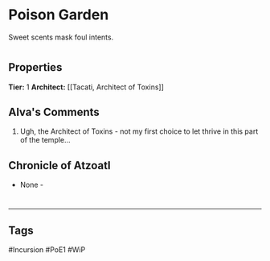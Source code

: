 # Poison Garden
Sweet scents mask foul intents.

#
## Properties
**Tier:** 1
**Architect:** [[Tacati, Architect of Toxins]]
## Alva's Comments
1. Ugh, the Architect of Toxins - not my first choice to let thrive in this part of the temple...
## Chronicle of Atzoatl
- None -

#
---
## Tags
#Incursion
#PoE1
#WiP
